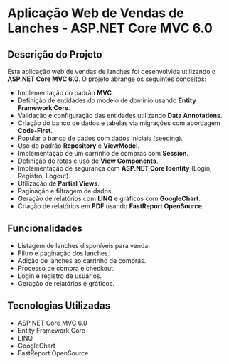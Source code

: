 # Aplicação Web de Vendas de Lanches - ASP.NET Core MVC 6.0

## Descrição do Projeto

Esta aplicação web de vendas de lanches foi desenvolvida utilizando o **ASP.NET Core MVC 6.0**. O projeto abrange os seguintes conceitos:

- Implementação do padrão **MVC**.
- Definição de entidades do modelo de domínio usando **Entity Framework Core**.
- Validação e configuração das entidades utilizando **Data Annotations**.
- Criação do banco de dados e tabelas via migrações com abordagem **Code-First**.
- Popular o banco de dados com dados iniciais (seeding).
- Uso do padrão **Repository** e **ViewModel**.
- Implementação de um carrinho de compras com **Session**.
- Definição de rotas e uso de **View Components**.
- Implementação de segurança com **ASP.NET Core Identity** (Login, Registro, Logout).
- Utilização de **Partial Views**.
- Paginação e filtragem de dados.
- Geração de relatórios com **LINQ** e gráficos com **GoogleChart**.
- Criação de relatórios em **PDF** usando **FastReport OpenSource**.

## Funcionalidades
- Listagem de lanches disponíveis para venda.
- Filtro e paginação dos lanches.
- Adição de lanches ao carrinho de compras.
- Processo de compra e checkout.
- Login e registro de usuários.
- Geração de relatórios e gráficos.

## Tecnologias Utilizadas
- ASP.NET Core MVC 6.0
- Entity Framework Core
- LINQ
- GoogleChart
- FastReport OpenSource
